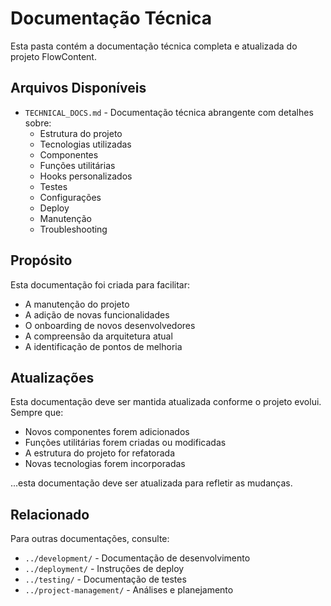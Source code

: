 # Documentação Técnica

Esta pasta contém a documentação técnica completa e atualizada do projeto FlowContent.

## Arquivos Disponíveis

- `TECHNICAL_DOCS.md` - Documentação técnica abrangente com detalhes sobre:
  - Estrutura do projeto
  - Tecnologias utilizadas
  - Componentes
  - Funções utilitárias
  - Hooks personalizados
  - Testes
  - Configurações
  - Deploy
  - Manutenção
  - Troubleshooting

## Propósito

Esta documentação foi criada para facilitar:
- A manutenção do projeto
- A adição de novas funcionalidades
- O onboarding de novos desenvolvedores
- A compreensão da arquitetura atual
- A identificação de pontos de melhoria

## Atualizações

Esta documentação deve ser mantida atualizada conforme o projeto evolui. Sempre que:
- Novos componentes forem adicionados
- Funções utilitárias forem criadas ou modificadas
- A estrutura do projeto for refatorada
- Novas tecnologias forem incorporadas

...esta documentação deve ser atualizada para refletir as mudanças.

## Relacionado

Para outras documentações, consulte:
- `../development/` - Documentação de desenvolvimento
- `../deployment/` - Instruções de deploy
- `../testing/` - Documentação de testes
- `../project-management/` - Análises e planejamento